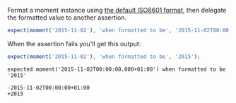 Format a moment instance using [the default ISO8601 format](http://momentjs.com/docs/#/displaying/format/), then delegate the formatted value to another assertion.

```js
expect(moment('2015-11-02'), 'when formatted to be', '2015-11-02T00:00:00+01:00');
```

When the assertion fails you'll get this output:

```js
expect(moment('2015-11-02'), 'when formatted to be', '2015');
```

```output
expected moment('2015-11-02T00:00:00.000+01:00') when formatted to be '2015'

-2015-11-02T00:00:00+01:00
+2015
```
